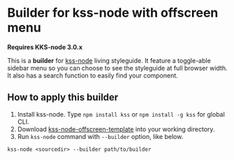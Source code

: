 # Builder for kss-node with offscreen menu

**Requires KKS-node 3.0.x**

This is a **builder** for [kss-node](https://github.com/kss-node/kss-node) living styleguide. It feature a toggle-able sidebar menu so you can choose to see the styleguide at full browser width. It also has a search function to easily find your component.

## How to apply this builder

1. Install kss-node. Type `npm install kss` or `npm install -g kss` for global CLI.
2. Download [kss-node-offscreen-template](https://github.com/previousnext/kss-node-offscreen-template/archive/master.zip) into your working directory.
3. Run `kss-node` command with `--builder` option, like below.

```
kss-node <sourcedir> --builder path/to/builder
```

